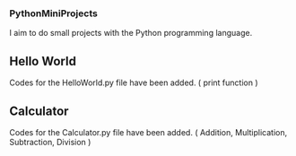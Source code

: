### PythonMiniProjects
I aim to do small projects with the Python programming language.

## Hello World
Codes for the HelloWorld.py file have been added. ( print function )

## Calculator
Codes for the Calculator.py file have been added. ( Addition, Multiplication, Subtraction, Division )